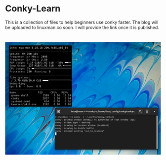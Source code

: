 # Conky-Learn
This is a collection of files to help beginners use conky faster. The blog will be uploaded to linuxman.co soon. I will provide the link once it is published.
#
![This is an, image of conky. Started on it's default run](default-conky.jpg "Conky Defualt Run")
